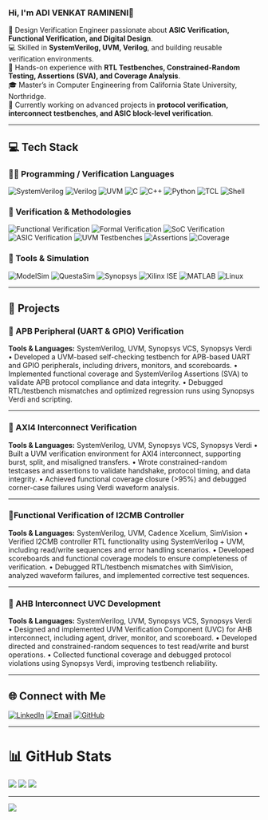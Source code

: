 ### Hi, I'm ADI VENKAT RAMINENI👋  

🔧 Design Verification Engineer passionate about **ASIC Verification, Functional Verification, and Digital Design**.<br>
💻 Skilled in **SystemVerilog, UVM, Verilog**, and building reusable verification environments.<br>
🚀 Hands-on experience with **RTL Testbenches, Constrained-Random Testing, Assertions (SVA), and Coverage Analysis**.<br>
🎓 Master’s in Computer Engineering from California State University, Northridge.<br>
🌱 Currently working on advanced projects in **protocol verification, interconnect testbenches, and ASIC block-level verification**.<br>

---

## 💻 Tech Stack  

### 🧑‍💻 Programming / Verification Languages  
![SystemVerilog](https://img.shields.io/badge/SystemVerilog-blue?style=flat-square&logo=verilog&logoColor=white) ![Verilog](https://img.shields.io/badge/Verilog-orange?style=flat-square&logo=verilog&logoColor=white) ![UVM](https://img.shields.io/badge/UVM-green?style=flat-square&logo=verification&logoColor=white) ![C](https://img.shields.io/badge/C-00599C?style=flat-square&logo=c&logoColor=white) ![C++](https://img.shields.io/badge/C++-00599C?style=flat-square&logo=cplusplus&logoColor=white) ![Python](https://img.shields.io/badge/Python-3670A0?style=flat-square&logo=python&logoColor=ffdd54) ![TCL](https://img.shields.io/badge/TCL-lightgrey?style=flat-square) ![Shell](https://img.shields.io/badge/Shell_Scripting-black?style=flat-square&logo=gnu-bash&logoColor=white)  

### 🏢 Verification & Methodologies  
![Functional Verification](https://img.shields.io/badge/Functional%20Verification-red?style=flat-square) ![Formal Verification](https://img.shields.io/badge/Formal%20Verification-lightblue?style=flat-square) ![SoC Verification](https://img.shields.io/badge/SoC%20Verification-orange?style=flat-square) ![ASIC Verification](https://img.shields.io/badge/ASIC%20Verification-darkgreen?style=flat-square) ![UVM Testbenches](https://img.shields.io/badge/UVM%20Testbenches-purple?style=flat-square) 
![Assertions](https://img.shields.io/badge/SystemVerilog%20Assertions-yellow?style=flat-square) ![Coverage](https://img.shields.io/badge/Functional%20&%20Code%20Coverage-brightgreen?style=flat-square)  

### 🧰 Tools & Simulation  
![ModelSim](https://img.shields.io/badge/ModelSim-blue?style=flat-square) ![QuestaSim](https://img.shields.io/badge/QuestaSim-darkblue?style=flat-square) ![Synopsys](https://img.shields.io/badge/Synopsys%20DesignVision-purple?style=flat-square) ![Xilinx ISE](https://img.shields.io/badge/Xilinx%20ISE-red?style=flat-square) ![MATLAB](https://img.shields.io/badge/MATLAB-orange?style=flat-square) ![Linux](https://img.shields.io/badge/Linux-black?style=flat-square&logo=linux)  

---

## 🌟 Projects  

### 🔹 APB Peripheral (UART & GPIO) Verification 
**Tools & Languages:** SystemVerilog, UVM, Synopsys VCS, Synopsys Verdi     
•	Developed a UVM-based self-checking testbench for APB-based UART and GPIO peripherals, including drivers, monitors, and scoreboards.
•	Implemented functional coverage and SystemVerilog Assertions (SVA) to validate APB protocol compliance and data integrity.
•	Debugged RTL/testbench mismatches and optimized regression runs using Synopsys Verdi and scripting.

---

### 🔹 AXI4 Interconnect Verification 
**Tools & Languages:** SystemVerilog, UVM, Synopsys VCS, Synopsys Verdi
•	Built a UVM verification environment for AXI4 interconnect, supporting burst, split, and misaligned transfers.
•	Wrote constrained-random testcases and assertions to validate handshake, protocol timing, and data integrity.
•	Achieved functional coverage closure (>95%) and debugged corner-case failures using Verdi waveform analysis.


---

### 🔹Functional Verification of I2CMB Controller 
**Tools & Languages:** SystemVerilog, UVM, Cadence Xcelium, SimVision 
•	Verified I2CMB controller RTL functionality using SystemVerilog + UVM, including read/write sequences and error handling scenarios.
•	Developed scoreboards and functional coverage models to ensure completeness of verification.
•	Debugged RTL/testbench mismatches with SimVision, analyzed waveform failures, and implemented corrective test sequences.

---

### 🔹 AHB Interconnect UVC Development 
**Tools & Languages:** SystemVerilog, UVM, Synopsys VCS, Synopsys Verdi   
•	Designed and implemented UVM Verification Component (UVC) for AHB interconnect, including agent, driver, monitor, and scoreboard.
•	Developed directed and constrained-random sequences to test read/write and burst operations.
•	Collected functional coverage and debugged protocol violations using Synopsys Verdi, improving testbench reliability.

---

## 🌐 Connect with Me  

[![LinkedIn](https://img.shields.io/badge/LinkedIn-%230077B5.svg?logo=linkedin&logoColor=white)](www.linkedin.com/in/vramineni131) [![Email](https://img.shields.io/badge/Email-D14836?logo=gmail&logoColor=white)](mailto:ramineni131@gmail.com) [![GitHub](https://img.shields.io/badge/GitHub-black?logo=github&logoColor=white)](https://github.com/ADIVENKATRAMINENI)  

---

# 📊 GitHub Stats  

![](https://github-readme-stats.vercel.app/api?username=YOUR-GITHUB&theme=dark&hide_border=false&include_all_commits=false&count_private=false) ![](https://github-readme-streak-stats.herokuapp.com/?user=YOUR-GITHUB&theme=dark&hide_border=false) ![](https://github-readme-stats.vercel.app/api/top-langs/?username=YOUR-GITHUB&theme=dark&hide_border=false&include_all_commits=false&count_private=false&layout=compact)  

---

[![](https://visitcount.itsvg.in/api?id=YOUR-GITHUB&icon=0&color=0)](https://visitcount.itsvg.in)  

<!-- Created with GPRM template and customized for Design Verification Engineer profile -->

